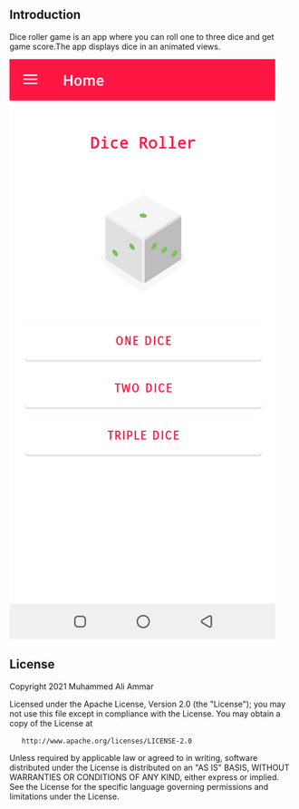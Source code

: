 Introduction
------------

Dice roller game  is an app where you can roll one to three dice and get game score.The app displays dice in an animated views.

![App_main screen, screenshot](screenshot.png)


License
-------
 Copyright 2021 Muhammed Ali Ammar

   Licensed under the Apache License, Version 2.0 (the "License");
   you may not use this file except in compliance with the License.
   You may obtain a copy of the License at

       http://www.apache.org/licenses/LICENSE-2.0

   Unless required by applicable law or agreed to in writing, software
   distributed under the License is distributed on an "AS IS" BASIS,
   WITHOUT WARRANTIES OR CONDITIONS OF ANY KIND, either express or implied.
   See the License for the specific language governing permissions and
   limitations under the License.
